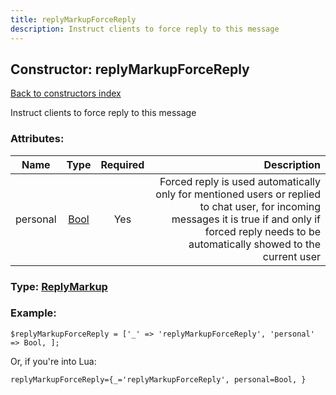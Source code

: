 ```yaml
---
title: replyMarkupForceReply
description: Instruct clients to force reply to this message
---
```

## Constructor: replyMarkupForceReply  
[Back to constructors index](index.md)



Instruct clients to force reply to this message

### Attributes:

| Name     |    Type       | Required | Description |
|----------|:-------------:|:--------:|------------:|
|personal|[Bool](../types/Bool.md) | Yes|Forced reply is used automatically only for mentioned users or replied to chat user, for incoming messages it is true if and only if forced reply needs to be automatically showed to the current user|



### Type: [ReplyMarkup](../types/ReplyMarkup.md)


### Example:

```
$replyMarkupForceReply = ['_' => 'replyMarkupForceReply', 'personal' => Bool, ];
```  

Or, if you're into Lua:  


```
replyMarkupForceReply={_='replyMarkupForceReply', personal=Bool, }

```


